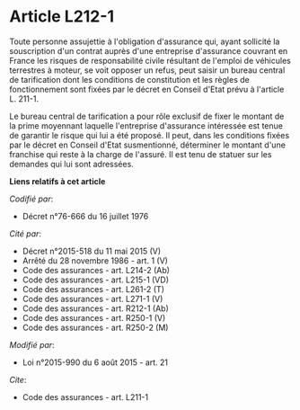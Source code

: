 # Article L212-1

Toute personne assujettie à l'obligation d'assurance qui, ayant sollicité la souscription d'un contrat auprès d'une
entreprise d'assurance couvrant en France les risques de responsabilité civile résultant de l'emploi de véhicules terrestres
à moteur, se voit opposer un refus, peut saisir un bureau central de tarification dont les conditions de constitution et les
règles de fonctionnement sont fixées par le décret en Conseil d'Etat prévu à l'article L. 211-1.

Le bureau central de tarification a pour rôle exclusif de fixer le montant de la prime moyennant laquelle l'entreprise
d'assurance intéressée est tenue de garantir le risque qui lui a été proposé. Il peut, dans les conditions fixées par le
décret en Conseil d'Etat susmentionné, déterminer le montant d'une franchise qui reste à la charge de l'assuré. Il est tenu
de statuer sur les demandes qui lui sont adressées.

**Liens relatifs à cet article**

_Codifié par_:

  - Décret n°76-666 du 16 juillet 1976

_Cité par_:

  - Décret n°2015-518 du 11 mai 2015 (V)
  - Arrêté du 28 novembre 1986 - art. 1 (V)
  - Code des assurances - art. L214-2 (Ab)
  - Code des assurances - art. L215-1 (VD)
  - Code des assurances - art. L261-2 (T)
  - Code des assurances - art. L271-1 (V)
  - Code des assurances - art. R212-1 (Ab)
  - Code des assurances - art. R250-1 (V)
  - Code des assurances - art. R250-2 (M)

_Modifié par_:

  - Loi n°2015-990 du 6 août 2015 - art. 21

_Cite_:

  - Code des assurances - art. L211-1
